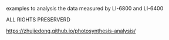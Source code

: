 examples to analysis the data measured by LI-6800 and LI-6400

ALL RIGHTS PRESERVERD

https://zhujiedong.github.io/photosynthesis-analysis/